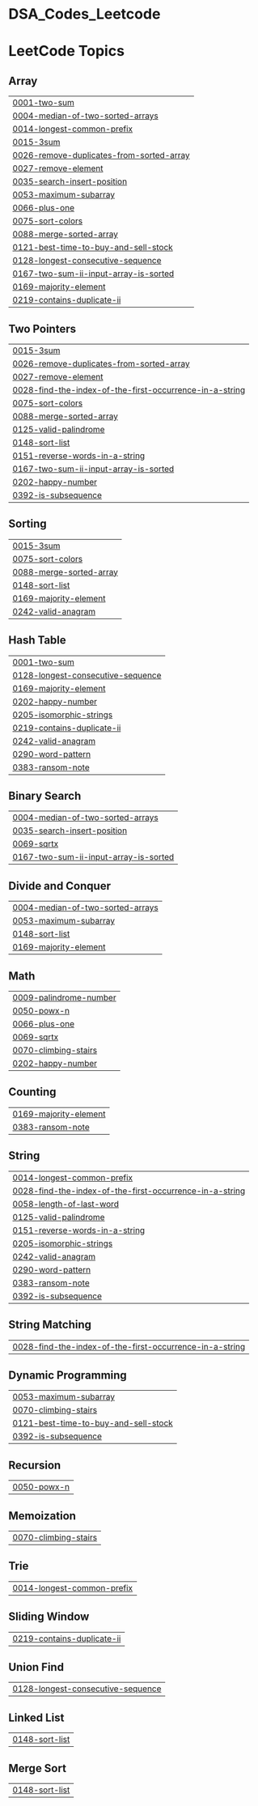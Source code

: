 # DSA_Codes_Leetcode
<!---LeetCode Topics Start-->
# LeetCode Topics
## Array
|  |
| ------- |
| [0001-two-sum](https://github.com/Arushi-Gupta-IITM/DSA_Codes_Leetcode/tree/master/0001-two-sum) |
| [0004-median-of-two-sorted-arrays](https://github.com/Arushi-Gupta-IITM/DSA_Codes_Leetcode/tree/master/0004-median-of-two-sorted-arrays) |
| [0014-longest-common-prefix](https://github.com/Arushi-Gupta-IITM/DSA_Codes_Leetcode/tree/master/0014-longest-common-prefix) |
| [0015-3sum](https://github.com/Arushi-Gupta-IITM/DSA_Codes_Leetcode/tree/master/0015-3sum) |
| [0026-remove-duplicates-from-sorted-array](https://github.com/Arushi-Gupta-IITM/DSA_Codes_Leetcode/tree/master/0026-remove-duplicates-from-sorted-array) |
| [0027-remove-element](https://github.com/Arushi-Gupta-IITM/DSA_Codes_Leetcode/tree/master/0027-remove-element) |
| [0035-search-insert-position](https://github.com/Arushi-Gupta-IITM/DSA_Codes_Leetcode/tree/master/0035-search-insert-position) |
| [0053-maximum-subarray](https://github.com/Arushi-Gupta-IITM/DSA_Codes_Leetcode/tree/master/0053-maximum-subarray) |
| [0066-plus-one](https://github.com/Arushi-Gupta-IITM/DSA_Codes_Leetcode/tree/master/0066-plus-one) |
| [0075-sort-colors](https://github.com/Arushi-Gupta-IITM/DSA_Codes_Leetcode/tree/master/0075-sort-colors) |
| [0088-merge-sorted-array](https://github.com/Arushi-Gupta-IITM/DSA_Codes_Leetcode/tree/master/0088-merge-sorted-array) |
| [0121-best-time-to-buy-and-sell-stock](https://github.com/Arushi-Gupta-IITM/DSA_Codes_Leetcode/tree/master/0121-best-time-to-buy-and-sell-stock) |
| [0128-longest-consecutive-sequence](https://github.com/Arushi-Gupta-IITM/DSA_Codes_Leetcode/tree/master/0128-longest-consecutive-sequence) |
| [0167-two-sum-ii-input-array-is-sorted](https://github.com/Arushi-Gupta-IITM/DSA_Codes_Leetcode/tree/master/0167-two-sum-ii-input-array-is-sorted) |
| [0169-majority-element](https://github.com/Arushi-Gupta-IITM/DSA_Codes_Leetcode/tree/master/0169-majority-element) |
| [0219-contains-duplicate-ii](https://github.com/Arushi-Gupta-IITM/DSA_Codes_Leetcode/tree/master/0219-contains-duplicate-ii) |
## Two Pointers
|  |
| ------- |
| [0015-3sum](https://github.com/Arushi-Gupta-IITM/DSA_Codes_Leetcode/tree/master/0015-3sum) |
| [0026-remove-duplicates-from-sorted-array](https://github.com/Arushi-Gupta-IITM/DSA_Codes_Leetcode/tree/master/0026-remove-duplicates-from-sorted-array) |
| [0027-remove-element](https://github.com/Arushi-Gupta-IITM/DSA_Codes_Leetcode/tree/master/0027-remove-element) |
| [0028-find-the-index-of-the-first-occurrence-in-a-string](https://github.com/Arushi-Gupta-IITM/DSA_Codes_Leetcode/tree/master/0028-find-the-index-of-the-first-occurrence-in-a-string) |
| [0075-sort-colors](https://github.com/Arushi-Gupta-IITM/DSA_Codes_Leetcode/tree/master/0075-sort-colors) |
| [0088-merge-sorted-array](https://github.com/Arushi-Gupta-IITM/DSA_Codes_Leetcode/tree/master/0088-merge-sorted-array) |
| [0125-valid-palindrome](https://github.com/Arushi-Gupta-IITM/DSA_Codes_Leetcode/tree/master/0125-valid-palindrome) |
| [0148-sort-list](https://github.com/Arushi-Gupta-IITM/DSA_Codes_Leetcode/tree/master/0148-sort-list) |
| [0151-reverse-words-in-a-string](https://github.com/Arushi-Gupta-IITM/DSA_Codes_Leetcode/tree/master/0151-reverse-words-in-a-string) |
| [0167-two-sum-ii-input-array-is-sorted](https://github.com/Arushi-Gupta-IITM/DSA_Codes_Leetcode/tree/master/0167-two-sum-ii-input-array-is-sorted) |
| [0202-happy-number](https://github.com/Arushi-Gupta-IITM/DSA_Codes_Leetcode/tree/master/0202-happy-number) |
| [0392-is-subsequence](https://github.com/Arushi-Gupta-IITM/DSA_Codes_Leetcode/tree/master/0392-is-subsequence) |
## Sorting
|  |
| ------- |
| [0015-3sum](https://github.com/Arushi-Gupta-IITM/DSA_Codes_Leetcode/tree/master/0015-3sum) |
| [0075-sort-colors](https://github.com/Arushi-Gupta-IITM/DSA_Codes_Leetcode/tree/master/0075-sort-colors) |
| [0088-merge-sorted-array](https://github.com/Arushi-Gupta-IITM/DSA_Codes_Leetcode/tree/master/0088-merge-sorted-array) |
| [0148-sort-list](https://github.com/Arushi-Gupta-IITM/DSA_Codes_Leetcode/tree/master/0148-sort-list) |
| [0169-majority-element](https://github.com/Arushi-Gupta-IITM/DSA_Codes_Leetcode/tree/master/0169-majority-element) |
| [0242-valid-anagram](https://github.com/Arushi-Gupta-IITM/DSA_Codes_Leetcode/tree/master/0242-valid-anagram) |
## Hash Table
|  |
| ------- |
| [0001-two-sum](https://github.com/Arushi-Gupta-IITM/DSA_Codes_Leetcode/tree/master/0001-two-sum) |
| [0128-longest-consecutive-sequence](https://github.com/Arushi-Gupta-IITM/DSA_Codes_Leetcode/tree/master/0128-longest-consecutive-sequence) |
| [0169-majority-element](https://github.com/Arushi-Gupta-IITM/DSA_Codes_Leetcode/tree/master/0169-majority-element) |
| [0202-happy-number](https://github.com/Arushi-Gupta-IITM/DSA_Codes_Leetcode/tree/master/0202-happy-number) |
| [0205-isomorphic-strings](https://github.com/Arushi-Gupta-IITM/DSA_Codes_Leetcode/tree/master/0205-isomorphic-strings) |
| [0219-contains-duplicate-ii](https://github.com/Arushi-Gupta-IITM/DSA_Codes_Leetcode/tree/master/0219-contains-duplicate-ii) |
| [0242-valid-anagram](https://github.com/Arushi-Gupta-IITM/DSA_Codes_Leetcode/tree/master/0242-valid-anagram) |
| [0290-word-pattern](https://github.com/Arushi-Gupta-IITM/DSA_Codes_Leetcode/tree/master/0290-word-pattern) |
| [0383-ransom-note](https://github.com/Arushi-Gupta-IITM/DSA_Codes_Leetcode/tree/master/0383-ransom-note) |
## Binary Search
|  |
| ------- |
| [0004-median-of-two-sorted-arrays](https://github.com/Arushi-Gupta-IITM/DSA_Codes_Leetcode/tree/master/0004-median-of-two-sorted-arrays) |
| [0035-search-insert-position](https://github.com/Arushi-Gupta-IITM/DSA_Codes_Leetcode/tree/master/0035-search-insert-position) |
| [0069-sqrtx](https://github.com/Arushi-Gupta-IITM/DSA_Codes_Leetcode/tree/master/0069-sqrtx) |
| [0167-two-sum-ii-input-array-is-sorted](https://github.com/Arushi-Gupta-IITM/DSA_Codes_Leetcode/tree/master/0167-two-sum-ii-input-array-is-sorted) |
## Divide and Conquer
|  |
| ------- |
| [0004-median-of-two-sorted-arrays](https://github.com/Arushi-Gupta-IITM/DSA_Codes_Leetcode/tree/master/0004-median-of-two-sorted-arrays) |
| [0053-maximum-subarray](https://github.com/Arushi-Gupta-IITM/DSA_Codes_Leetcode/tree/master/0053-maximum-subarray) |
| [0148-sort-list](https://github.com/Arushi-Gupta-IITM/DSA_Codes_Leetcode/tree/master/0148-sort-list) |
| [0169-majority-element](https://github.com/Arushi-Gupta-IITM/DSA_Codes_Leetcode/tree/master/0169-majority-element) |
## Math
|  |
| ------- |
| [0009-palindrome-number](https://github.com/Arushi-Gupta-IITM/DSA_Codes_Leetcode/tree/master/0009-palindrome-number) |
| [0050-powx-n](https://github.com/Arushi-Gupta-IITM/DSA_Codes_Leetcode/tree/master/0050-powx-n) |
| [0066-plus-one](https://github.com/Arushi-Gupta-IITM/DSA_Codes_Leetcode/tree/master/0066-plus-one) |
| [0069-sqrtx](https://github.com/Arushi-Gupta-IITM/DSA_Codes_Leetcode/tree/master/0069-sqrtx) |
| [0070-climbing-stairs](https://github.com/Arushi-Gupta-IITM/DSA_Codes_Leetcode/tree/master/0070-climbing-stairs) |
| [0202-happy-number](https://github.com/Arushi-Gupta-IITM/DSA_Codes_Leetcode/tree/master/0202-happy-number) |
## Counting
|  |
| ------- |
| [0169-majority-element](https://github.com/Arushi-Gupta-IITM/DSA_Codes_Leetcode/tree/master/0169-majority-element) |
| [0383-ransom-note](https://github.com/Arushi-Gupta-IITM/DSA_Codes_Leetcode/tree/master/0383-ransom-note) |
## String
|  |
| ------- |
| [0014-longest-common-prefix](https://github.com/Arushi-Gupta-IITM/DSA_Codes_Leetcode/tree/master/0014-longest-common-prefix) |
| [0028-find-the-index-of-the-first-occurrence-in-a-string](https://github.com/Arushi-Gupta-IITM/DSA_Codes_Leetcode/tree/master/0028-find-the-index-of-the-first-occurrence-in-a-string) |
| [0058-length-of-last-word](https://github.com/Arushi-Gupta-IITM/DSA_Codes_Leetcode/tree/master/0058-length-of-last-word) |
| [0125-valid-palindrome](https://github.com/Arushi-Gupta-IITM/DSA_Codes_Leetcode/tree/master/0125-valid-palindrome) |
| [0151-reverse-words-in-a-string](https://github.com/Arushi-Gupta-IITM/DSA_Codes_Leetcode/tree/master/0151-reverse-words-in-a-string) |
| [0205-isomorphic-strings](https://github.com/Arushi-Gupta-IITM/DSA_Codes_Leetcode/tree/master/0205-isomorphic-strings) |
| [0242-valid-anagram](https://github.com/Arushi-Gupta-IITM/DSA_Codes_Leetcode/tree/master/0242-valid-anagram) |
| [0290-word-pattern](https://github.com/Arushi-Gupta-IITM/DSA_Codes_Leetcode/tree/master/0290-word-pattern) |
| [0383-ransom-note](https://github.com/Arushi-Gupta-IITM/DSA_Codes_Leetcode/tree/master/0383-ransom-note) |
| [0392-is-subsequence](https://github.com/Arushi-Gupta-IITM/DSA_Codes_Leetcode/tree/master/0392-is-subsequence) |
## String Matching
|  |
| ------- |
| [0028-find-the-index-of-the-first-occurrence-in-a-string](https://github.com/Arushi-Gupta-IITM/DSA_Codes_Leetcode/tree/master/0028-find-the-index-of-the-first-occurrence-in-a-string) |
## Dynamic Programming
|  |
| ------- |
| [0053-maximum-subarray](https://github.com/Arushi-Gupta-IITM/DSA_Codes_Leetcode/tree/master/0053-maximum-subarray) |
| [0070-climbing-stairs](https://github.com/Arushi-Gupta-IITM/DSA_Codes_Leetcode/tree/master/0070-climbing-stairs) |
| [0121-best-time-to-buy-and-sell-stock](https://github.com/Arushi-Gupta-IITM/DSA_Codes_Leetcode/tree/master/0121-best-time-to-buy-and-sell-stock) |
| [0392-is-subsequence](https://github.com/Arushi-Gupta-IITM/DSA_Codes_Leetcode/tree/master/0392-is-subsequence) |
## Recursion
|  |
| ------- |
| [0050-powx-n](https://github.com/Arushi-Gupta-IITM/DSA_Codes_Leetcode/tree/master/0050-powx-n) |
## Memoization
|  |
| ------- |
| [0070-climbing-stairs](https://github.com/Arushi-Gupta-IITM/DSA_Codes_Leetcode/tree/master/0070-climbing-stairs) |
## Trie
|  |
| ------- |
| [0014-longest-common-prefix](https://github.com/Arushi-Gupta-IITM/DSA_Codes_Leetcode/tree/master/0014-longest-common-prefix) |
## Sliding Window
|  |
| ------- |
| [0219-contains-duplicate-ii](https://github.com/Arushi-Gupta-IITM/DSA_Codes_Leetcode/tree/master/0219-contains-duplicate-ii) |
## Union Find
|  |
| ------- |
| [0128-longest-consecutive-sequence](https://github.com/Arushi-Gupta-IITM/DSA_Codes_Leetcode/tree/master/0128-longest-consecutive-sequence) |
## Linked List
|  |
| ------- |
| [0148-sort-list](https://github.com/Arushi-Gupta-IITM/DSA_Codes_Leetcode/tree/master/0148-sort-list) |
## Merge Sort
|  |
| ------- |
| [0148-sort-list](https://github.com/Arushi-Gupta-IITM/DSA_Codes_Leetcode/tree/master/0148-sort-list) |
<!---LeetCode Topics End-->